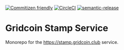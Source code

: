[![Commitizen friendly](https://img.shields.io/badge/commitizen-friendly-brightgreen.svg)](http://commitizen.github.io/cz-cli/) [![CircleCI](https://circleci.com/gh/gridcat/stamp.gridcoin.club/tree/dev.svg?style=svg)](https://circleci.com/gh/gridcat/stamp.gridcoin.club/tree/dev) [![semantic-release](https://img.shields.io/badge/%20%20%F0%9F%93%A6%F0%9F%9A%80-semantic--release-e10079.svg)](https://github.com/semantic-release/semantic-release)
# Gridcoin Stamp Service

Monorepo for the https://stamp.gridcoin.club service.


